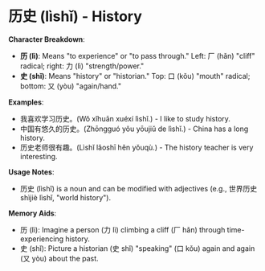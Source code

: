 # **历史 (lìshǐ) - History**

**Character Breakdown**:  
- **历 (lì)**: Means "to experience" or "to pass through." Left: 厂 (hǎn) "cliff" radical; right: 力 (lì) "strength/power."  
- **史 (shǐ)**: Means "history" or "historian." Top: 口 (kǒu) "mouth" radical; bottom: 又 (yòu) "again/hand."

**Examples**:  
- 我喜欢学习历史。(Wǒ xǐhuān xuéxí lìshǐ.) - I like to study history.  
- 中国有悠久的历史。(Zhōngguó yǒu yōujiǔ de lìshǐ.) - China has a long history.  
- 历史老师很有趣。(Lìshǐ lǎoshī hěn yǒuqù.) - The history teacher is very interesting.

**Usage Notes**:  
- 历史 (lìshǐ) is a noun and can be modified with adjectives (e.g., 世界历史 shìjiè lìshǐ, "world history").

**Memory Aids**:  
- 历 (lì): Imagine a person (力 lì) climbing a cliff (厂 hǎn) through time-experiencing history.  
- 史 (shǐ): Picture a historian (史 shǐ) "speaking" (口 kǒu) again and again (又 yòu) about the past.